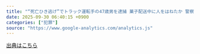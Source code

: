 ```yaml
---
title: "“死亡ひき逃げ”でトラック運転手の47歳男を逮捕 菓子配送中に人をはねたか 警察の調べに黙秘 福岡市（TNCテレビ西日本） - Yahoo!ニュース"
date: 2025-09-30 06:40:15 +0900
categories: ["犯罪"]
source: "https://www.google-analytics.com/analytics.js"
---
```


[出典はこちら](https://www.google-analytics.com/analytics.js)
